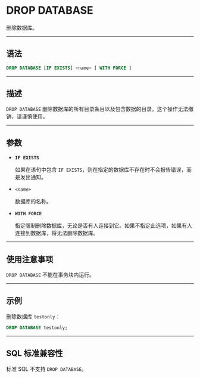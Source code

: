 DROP DATABASE
=====

删除数据库。

---

语法
--------

```sql
DROP DATABASE [IF EXISTS] <name> [ WITH FORCE ]
```

---

描述
--------

`DROP DATABASE` 删除数据库的所有目录条目以及包含数据的目录。这个操作无法撤销，请谨慎使用。

---

参数
----------

- **`IF EXISTS`**

    如果在语句中包含 `IF EXISTS`，则在指定的数据库不存在时不会报告错误，而是发出通知。

- *`<name>`*

    数据库的名称。

- **`WITH FORCE`**

    指定强制删除数据库，无论是否有人连接到它。如果不指定此选项，如果有人连接到数据库，将无法删除数据库。

---

使用注意事项
----------

`DROP DATABASE` 不能在事务块内运行。

---

示例
----------

删除数据库 `testonly`：

```sql
DROP DATABASE testonly;
```

---

SQL 标准兼容性
-------------

标准 SQL 不支持 `DROP DATABASE`。
